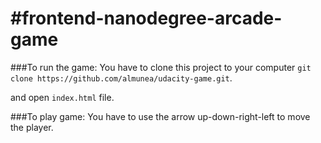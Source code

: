 #frontend-nanodegree-arcade-game
===============================

###To run the game:
You have to clone this project to your computer 
`git clone https://github.com/almunea/udacity-game.git`.

and open `index.html` file.


###To play game:
You have to use the arrow up-down-right-left to move the player.